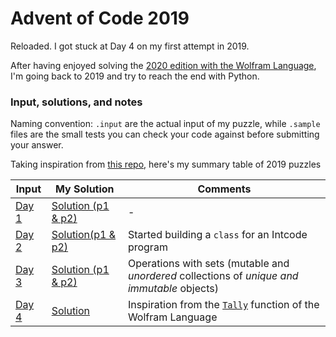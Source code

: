 # Advent of Code 2019

Reloaded. I got stuck at Day 4 on my first attempt in 2019.

After having enjoyed solving the [2020 edition with the Wolfram Language](https://github.com/edoardob90/aoc2020), I'm going back to 2019 and try to reach the end with Python.

### Input, solutions, and notes

Naming convention: `.input` are the actual input of my puzzle, while `.sample` files are the small tests you can check your code against before submitting your answer.

Taking inspiration from [this repo](https://github.com/Dementophobia/advent-of-code-2019), here's my summary table of 2019 puzzles

| Input | My Solution | Comments |
| ----- | ----------- | -------- |
| [Day 1](https://adventofcode.com/2019/day/1) | [Solution (p1 & p2)](https://github.com/edoardob90/aoc2019/blob/main/day_1.py) | - |
| [Day 2](https://adventofcode.com/2019/day/2) | [Solution(p1 & p2)](https://github.com/edoardob90/aoc2019/blob/main/day_2.py) | Started building a `class` for an Intcode program |
| [Day 3](https://adventofcode.com/2019/day/3) | [Solution (p1 & p2)](https://github.com/edoardob90/aoc2019/blob/main/day_3.py) | Operations with sets (mutable and *unordered* collections of *unique and immutable* objects) |
| [Day 4](https://adventofcode.com/2019/day/4) | [Solution](https://github.com/edoardob90/aoc2019/blob/main/day_4.py) | Inspiration from the [`Tally`](https://reference.wolfram.com/language/ref/Tally.html) function of the Wolfram Language |
